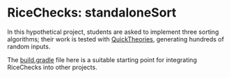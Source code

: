 # RiceChecks: standaloneSort
In this hypothetical project, students are asked to implement three sorting algorithms;
their work is tested with [QuickTheories](https://github.com/quicktheories/QuickTheories),
generating hundreds of random inputs.

The [build.gradle](build.gradle) file here is a suitable starting point for integrating RiceChecks
into other projects.
